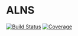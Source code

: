 # ALNS

[![Build Status](https://github.com/anmpahwa/ALNS.jl/actions/workflows/CI.yml/badge.svg?branch=master)](https://github.com/anmpahwa/ALNS.jl/actions/workflows/CI.yml?query=branch%3Amaster)
[![Coverage](https://codecov.io/gh/anmpahwa/ALNS.jl/branch/master/graph/badge.svg)](https://codecov.io/gh/anmpahwa/ALNS.jl)
